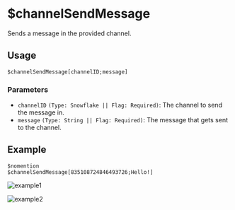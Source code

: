 # $channelSendMessage
Sends a message in the provided channel.

## Usage
```
$channelSendMessage[channelID;message]
```

### Parameters
- `channelID` `(Type: Snowflake || Flag: Required)`: The channel to send the message in.
- `message` `(Type: String || Flag: Required)`: The message that gets sent to the channel.

## Example
```
$nomention
$channelSendMessage[835108724846493726;Hello!]
```
![example1](https://user-images.githubusercontent.com/69215413/120040288-4108cd80-bfd4-11eb-8a6f-d1a2f2f20829.png)

![example2](https://user-images.githubusercontent.com/69215413/120040270-3a7a5600-bfd4-11eb-9b12-b4ada7ac91df.png)
